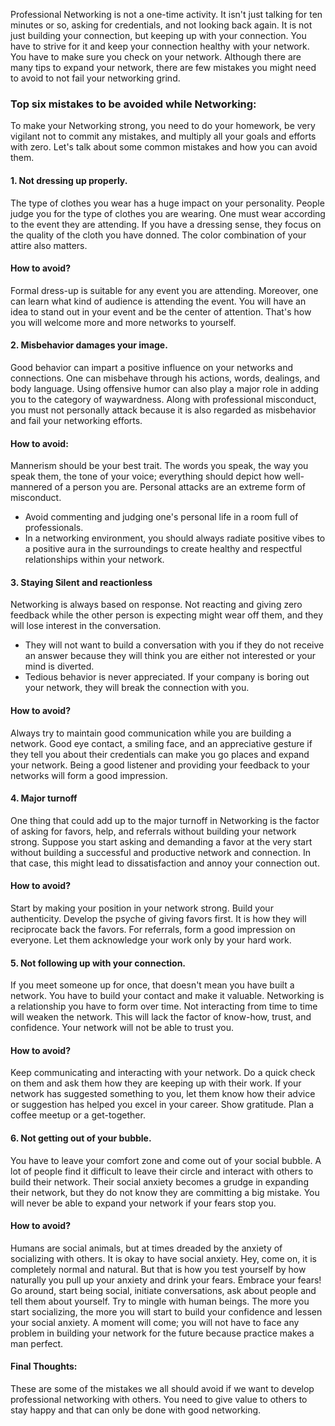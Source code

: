 Professional Networking is not a one-time activity. It isn't just talking for ten minutes or so, asking for credentials, and not looking back again. It is not just building your connection, but keeping up with your connection.
You have to strive for it and keep your connection healthy with your network. You have to make sure you check on your network. Although there are many tips to expand your network, there are few mistakes you might need to avoid to not fail your networking grind.

### Top six mistakes to be avoided while Networking:

To make your Networking strong, you need to do your homework, be very vigilant not to commit any mistakes, and multiply all your goals and efforts with zero. Let's talk about some common mistakes and how you can avoid them.

#### 1. Not dressing up properly.

The type of clothes you wear has a huge impact on your personality. People judge you for the type of clothes you are wearing. One must wear according to the event they are attending. If you have a dressing sense, they focus on the quality of the cloth you have donned. The color combination of your attire also matters.

#### How to avoid?

Formal dress-up is suitable for any event you are attending. Moreover, one can learn what kind of audience is attending the event. You will have an idea to stand out in your event and be the center of attention. That's how you will welcome more and more networks to yourself.

#### 2. Misbehavior damages your image.

Good behavior can impart a positive influence on your networks and connections. One can misbehave through his actions, words, dealings, and body language. Using offensive humor can also play a major role in adding you to the category of waywardness. Along with professional misconduct, you must not personally attack because it is also regarded as misbehavior and fail your networking efforts.

#### How to avoid:

Mannerism should be your best trait. The words you speak, the way you speak them, the tone of your voice; everything should depict how well-mannered of a person you are. Personal attacks are an extreme form of misconduct.

- Avoid commenting and judging one's personal life in a room full of professionals.
- In a networking environment, you should always radiate positive vibes to a positive aura in the surroundings to create healthy and respectful relationships within your network.

#### 3. Staying Silent and reactionless

Networking is always based on response. Not reacting and giving zero feedback while the other person is expecting might wear off them, and they will lose interest in the conversation.

- They will not want to build a conversation with you if they do not receive an answer because they will think you are either not interested or your mind is diverted.
- Tedious behavior is never appreciated. If your company is boring out your network, they will break the connection with you.

#### How to avoid?

Always try to maintain good communication while you are building a network. Good eye contact, a smiling face, and an appreciative gesture if they tell you about their credentials can make you go places and expand your network. Being a good listener and providing your feedback to your networks will form a good impression.

#### 4. Major turnoff

One thing that could add up to the major turnoff in Networking is the factor of asking for favors, help, and referrals without building your network strong. Suppose you start asking and demanding a favor at the very start without building a successful and productive network and connection. In that case, this might lead to dissatisfaction and annoy your connection out.

#### How to avoid?

Start by making your position in your network strong. Build your authenticity. Develop the psyche of giving favors first. It is how they will reciprocate back the favors. For referrals, form a good impression on everyone. Let them acknowledge your work only by your hard work.

#### 5. Not following up with your connection.

If you meet someone up for once, that doesn't mean you have built a network. You have to build your contact and make it valuable. Networking is a relationship you have to form over time. Not interacting from time to time will weaken the network. This will lack the factor of know-how, trust, and confidence. Your network will not be able to trust you.

#### How to avoid?

Keep communicating and interacting with your network. Do a quick check on them and ask them how they are keeping up with their work. If your network has suggested something to you, let them know how their advice or suggestion has helped you excel in your career. Show gratitude. Plan a coffee meetup or a get-together.

#### 6. Not getting out of your bubble.

You have to leave your comfort zone and come out of your social bubble. A lot of people find it difficult to leave their circle and interact with others to build their network. Their social anxiety becomes a grudge in expanding their network, but they do not know they are committing a big mistake. You will never be able to expand your network if your fears stop you.

#### How to avoid?

Humans are social animals, but at times dreaded by the anxiety of socializing with others. It is okay to have social anxiety. Hey, come on, it is completely normal and natural. But that is how you test yourself by how naturally you pull up your anxiety and drink your fears.
Embrace your fears! Go around, start being social, initiate conversations, ask about people and tell them about yourself. Try to mingle with human beings. The more you start socializing, the more you will start to build your confidence and lessen your social anxiety. A moment will come; you will not have to face any problem in building your network for the future because practice makes a man perfect.

#### Final Thoughts:

These are some of the mistakes we all should avoid if we want to develop professional networking with others. You need to give value to others to stay happy and that can only be done with good networking.
